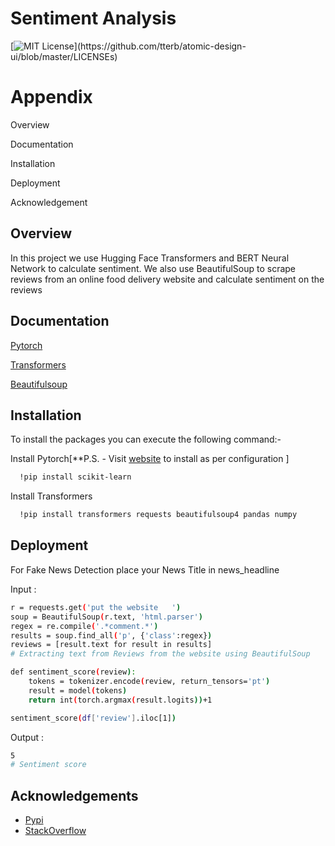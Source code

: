 
# Sentiment Analysis
[![MIT License](https://img.shields.io/apm/l/atomic-design-ui.svg?)](https://github.com/tterb/atomic-design-ui/blob/master/LICENSEs)

# Appendix

Overview

Documentation

Installation

Deployment

Acknowledgement
## Overview

 In this project we use Hugging Face Transformers and BERT Neural Network to calculate sentiment. We also use BeautifulSoup to scrape reviews from an online food delivery website and calculate sentiment on the reviews 

## Documentation

[Pytorch](https://pytorch.org)     

[Transformers](https://huggingface.co/docs/transformers/index)   

[Beautifulsoup](https://pypi.org/project/beautifulsoup4/)   

 
## Installation

To install the packages you can execute the following command:-


Install Pytorch[**P.S. - Visit [website](https://pytorch.org)   to  install as per  configuration
]

```bash
  !pip install scikit-learn
```
 


Install Transformers

```bash
  !pip install transformers requests beautifulsoup4 pandas numpy

 ```
        

## Deployment

For Fake News Detection place your News Title in news_headline

Input :
```bash
r = requests.get('put the website   ')
soup = BeautifulSoup(r.text, 'html.parser')
regex = re.compile('.*comment.*')
results = soup.find_all('p', {'class':regex})     
reviews = [result.text for result in results]
# Extracting text from Reviews from the website using BeautifulSoup

```
```bash
def sentiment_score(review):
    tokens = tokenizer.encode(review, return_tensors='pt')
    result = model(tokens)
    return int(torch.argmax(result.logits))+1

``````
 
```bash
sentiment_score(df['review'].iloc[1])
``````

 
 Output :

 ```bash
 5
 # Sentiment score

```

## Acknowledgements

 - [Pypi](https://pypi.org)
 - [StackOverflow](https://stackoverflow.com)
  
